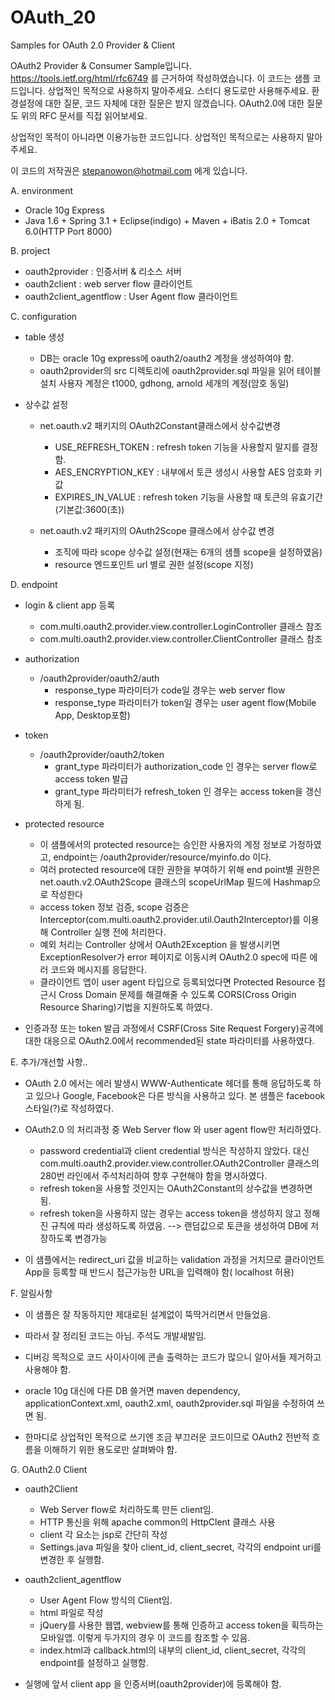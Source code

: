 OAuth_20
========

Samples for OAuth 2.0 Provider &amp; Client 

OAuth2 Provider & Consumer Sample입니다.
https://tools.ietf.org/html/rfc6749  를 근거하여 작성하였습니다.
이 코드는 샘플 코드입니다. 상업적인 목적으로 사용하지 말아주세요. 스터디 용도로만 사용해주세요.
환경설정에 대한 질문, 코드 자체에 대한 질문은 받지 않겠습니다.
OAuth2.0에 대한 질문도 위의 RFC 문서를 직접 읽어보세요.

상업적인 목적이 아니라면 이용가능한 코드입니다.
상업적인 목적으로는 사용하지 말아주세요.

이 코드의 저작권은 stepanowon@hotmail.com 에게 있습니다.

A. environment

  - Oracle 10g Express
  - Java 1.6 + Spring 3.1 + Eclipse(indigo) + Maven + iBatis 2.0 + Tomcat 6.0(HTTP Port 8000)

B. project

  - oauth2provider : 인증서버 & 리소스 서버
  - oauth2client : web server flow 클라이언트
  - oauth2client_agentflow : User Agent flow 클라이언트 

C. configuration

  - table 생성
    - DB는 oracle 10g express에 oauth2/oauth2 계정을 생성하여야 함.
    - oauth2provider의 src 디렉토리에 oauth2provider.sql 파일을 읽어 테이블 설치
      사용자 계정은 t1000, gdhong, arnold 세개의 계정(암호 동일)

  - 상수값 설정
    - net.oauth.v2 패키지의 OAuth2Constant클래스에서 상수값변경
      * USE_REFRESH_TOKEN : refresh token 기능을 사용할지 말지를 결정함.
      * AES_ENCRYPTION_KEY : 내부에서 토큰 생성시 사용할 AES 암호화 키 값
      * EXPIRES_IN_VALUE : refresh token 기능을 사용할 때 토큰의 유효기간(기본값:3600(초))
      
    - net.oauth.v2 패키지의 OAuth2Scope 클래스에서 상수값 변경
      * 조직에 따라 scope 상수값 설정(현재는 6개의 샘플 scope을 설정하였음)
      * resource 엔드포인트 url 별로 권한 설정(scope 지정)
      
D. endpoint
  - login & client app 등록
     * com.multi.oauth2.provider.view.controller.LoginController 클래스 참조
     * com.multi.oauth2.provider.view.controller.ClientController 클래스 참조
     
  - authorization
     * /oauth2provider/oauth2/auth
       - response_type 파라미터가 code일 경우는 web server flow
       - response_type 파라미터가 token일 경우는 user agent flow(Mobile App, Desktop포함)

  -  token  
     * /oauth2provider/oauth2/token
       - grant_type 파라미터가 authorization_code 인 경우는 server flow로 access token 발급
       - grant_type 파라미터가 refresh_token 인 경우는  access token을 갱신하게 됨.

  - protected resource
     * 이 샘플에서의 protected resource는 승인한 사용자의 계정 정보로 가정하였고, 
       endpoint는 /oauth2provider/resource/myinfo.do 이다.
     * 여러 protected resource에 대한 권한을 부여하기 위해 end point별 권한은 net.oauth.v2.OAuth2Scope 클래스의
       scopeUrlMap 필드에 Hashmap으로 작성한다
     * access token 정보 검증, scope 검증은 Interceptor(com.multi.oauth2.provider.util.Oauth2Interceptor)를 
       이용해 Controller 실행 전에 처리한다.
     * 예외 처리는 Controller 상에서 OAuth2Exception 을 발생시키면
       ExceptionResolver가 error 페이지로 이동시켜 OAuth2.0 spec에 따른 에러 코드와 메시지를 응답한다.
     * 클라이언트 앱이 user agent 타입으로 등록되었다면 Protected Resource 접근시 Cross Domain 문제를
       해결해줄 수 있도록 CORS(Cross Origin Resource Sharing)기법을 지원하도록 하였다.
  
  - 인증과정 또는 token 발급 과정에서 CSRF(Cross Site Request Forgery)공격에 대한 대응으로 
    OAuth2.0에서 recommended된 state 파라미터를 사용하였다.

E. 추가/개선할 사항..
  - OAuth 2.0 에서는 에러 발생시 WWW-Authenticate 헤더를 통해 응답하도록 하고 있으나
      Google, Facebook은 다른 방식을 사용하고 있다. 본 샘플은 facebook 스타일(?)로 작성하였다.

  - OAuth2.0 의 처리과정 중 Web Server flow 와 user agent flow만 처리하였다.
     * password credential과 client credential 방식은 작성하지 않았다. 대신 
       com.multi.oauth2.provider.view.controller.OAuth2Controller 클래스의 280번 라인에서 
       주석처리하여 향후 구현해야 함을 명시하였다.
     * refresh token을 사용할 것인지는 OAuth2Constant의 상수값을 변경하면 됨.
     * refresh token을 사용하지 않는 경우는 access token을 생성하지 않고 정해진 규칙에 따라
     	 생성하도록 하였음. --> 랜덤값으로 토큰을 생성하여 DB에 저장하도록 변경가능
  
  - 이 샘플에서는 redirect_uri 값을 비교하는 validation 과정을 거치므로 클라이언트 App을 등록할 때
    반드시 접근가능한 URL을 입력해야 함( localhost 허용)
     

F. 알림사항
   - 이 샘플은 잘 작동하지만 제대로된 설계없이 뚝딱거리면서 만들었음.
   - 따라서 잘 정리된 코드는 아님. 주석도 개발새발임.
   - 디버깅 목적으로 코드 사이사이에 콘솔 출력하는 코드가 많으니 알아서들 제거하고 사용해야 함.

   - oracle 10g 대신에 다른 DB 쓸거면 maven dependency, applicationContext.xml, oauth2.xml, 
     oauth2provider.sql 파일을 수정하여 쓰면 됨.
   - 한마디로 상업적인 목적으로 쓰기엔 조금 부끄러운 코드이므로 OAuth2 전반적 흐름을 이해하기 위한 
     용도로만 살펴봐야 함.
   
   
   
   
G. OAuth2.0 Client
  - oauth2Client 
    * Web Server flow로 처리하도록 만든 client임.
    * HTTP 통신을 위해 apache common의 HttpClent 클래스 사용
    * client 각 요소는 jsp로 간단히 작성
    * Settings.java 파일을 찾아 client_id, client_secret, 각각의 endpoint uri를 변경한 후 실행함.
     
  - oauth2client_agentflow
    * User Agent Flow 방식의 Client임.
    * html 파일로 작성
    * jQuery를 사용한 웹앱, webview를 통해 인증하고 access token을 획득하는 모바일앱. 이렇게 두가지의 경우
      이 코드를 참조할 수 있음.
    * index.html과 callback.html의 내부의 client_id, client_secret, 각각의 endpoint를 설정하고 실행함.
   
  - 실행에 앞서 client app 을 인증서버(oauth2provider)에 등록해야 함.
  



      
    
        

  
